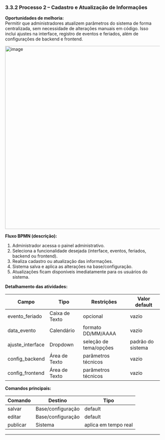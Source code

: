 ### 3.3.2 Processo 2 – Cadastro e Atualização de Informações  

**Oportunidades de melhoria:**  
Permitir que administradores atualizem parâmetros do sistema de forma centralizada, sem necessidade de alterações manuais em código. Isso inclui ajustes na interface, registro de eventos e feriados, além de configurações de backend e frontend.  

<img width="958" height="594" alt="image" src="https://github.com/user-attachments/assets/2914d3ef-41a5-42ac-a913-865bd19310f7" />


**Fluxo BPMN (descrição):**  
1. Administrador acessa o painel administrativo.  
2. Seleciona a funcionalidade desejada (interface, eventos, feriados, backend ou frontend).  
3. Realiza cadastro ou atualização das informações.  
4. Sistema salva e aplica as alterações na base/configuração.  
5. Atualizações ficam disponíveis imediatamente para os usuários do sistema.  

**Detalhamento das atividades:**  

| **Campo**          | **Tipo**       | **Restrições**             | **Valor default** |
|--------------------|----------------|----------------------------|-------------------|
| evento_feriado     | Caixa de Texto | opcional                   | vazio             |
| data_evento        | Calendário     | formato DD/MM/AAAA         | vazio             |
| ajuste_interface   | Dropdown       | seleção de tema/opções     | padrão do sistema |
| config_backend     | Área de Texto  | parâmetros técnicos        | vazio             |
| config_frontend    | Área de Texto  | parâmetros técnicos        | vazio             |

**Comandos principais:**  

| **Comando** | **Destino**       | **Tipo**   |
|-------------|-------------------|------------|
| salvar      | Base/configuração | default    |
| editar      | Base/configuração | default    |
| publicar    | Sistema           | aplica em tempo real |

---
